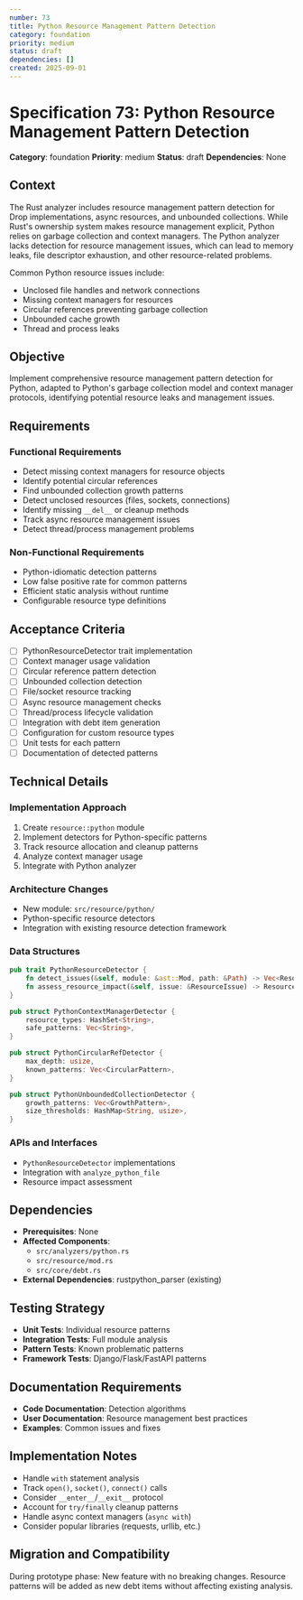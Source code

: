 ```yaml
---
number: 73
title: Python Resource Management Pattern Detection
category: foundation
priority: medium
status: draft
dependencies: []
created: 2025-09-01
---
```


# Specification 73: Python Resource Management Pattern Detection

**Category**: foundation
**Priority**: medium
**Status**: draft
**Dependencies**: None

## Context

The Rust analyzer includes resource management pattern detection for Drop implementations, async resources, and unbounded collections. While Rust's ownership system makes resource management explicit, Python relies on garbage collection and context managers. The Python analyzer lacks detection for resource management issues, which can lead to memory leaks, file descriptor exhaustion, and other resource-related problems.

Common Python resource issues include:
- Unclosed file handles and network connections
- Missing context managers for resources
- Circular references preventing garbage collection
- Unbounded cache growth
- Thread and process leaks

## Objective

Implement comprehensive resource management pattern detection for Python, adapted to Python's garbage collection model and context manager protocols, identifying potential resource leaks and management issues.

## Requirements

### Functional Requirements
- Detect missing context managers for resource objects
- Identify potential circular references
- Find unbounded collection growth patterns
- Detect unclosed resources (files, sockets, connections)
- Identify missing `__del__` or cleanup methods
- Track async resource management issues
- Detect thread/process management problems

### Non-Functional Requirements
- Python-idiomatic detection patterns
- Low false positive rate for common patterns
- Efficient static analysis without runtime
- Configurable resource type definitions

## Acceptance Criteria

- [ ] PythonResourceDetector trait implementation
- [ ] Context manager usage validation
- [ ] Circular reference pattern detection
- [ ] Unbounded collection detection
- [ ] File/socket resource tracking
- [ ] Async resource management checks
- [ ] Thread/process lifecycle validation
- [ ] Integration with debt item generation
- [ ] Configuration for custom resource types
- [ ] Unit tests for each pattern
- [ ] Documentation of detected patterns

## Technical Details

### Implementation Approach
1. Create `resource::python` module
2. Implement detectors for Python-specific patterns
3. Track resource allocation and cleanup patterns
4. Analyze context manager usage
5. Integrate with Python analyzer

### Architecture Changes
- New module: `src/resource/python/`
- Python-specific resource detectors
- Integration with existing resource detection framework

### Data Structures
```rust
pub trait PythonResourceDetector {
    fn detect_issues(&self, module: &ast::Mod, path: &Path) -> Vec<ResourceIssue>;
    fn assess_resource_impact(&self, issue: &ResourceIssue) -> ResourceImpact;
}

pub struct PythonContextManagerDetector {
    resource_types: HashSet<String>,
    safe_patterns: Vec<String>,
}

pub struct PythonCircularRefDetector {
    max_depth: usize,
    known_patterns: Vec<CircularPattern>,
}

pub struct PythonUnboundedCollectionDetector {
    growth_patterns: Vec<GrowthPattern>,
    size_thresholds: HashMap<String, usize>,
}
```

### APIs and Interfaces
- `PythonResourceDetector` implementations
- Integration with `analyze_python_file`
- Resource impact assessment

## Dependencies

- **Prerequisites**: None
- **Affected Components**: 
  - `src/analyzers/python.rs`
  - `src/resource/mod.rs`
  - `src/core/debt.rs`
- **External Dependencies**: rustpython_parser (existing)

## Testing Strategy

- **Unit Tests**: Individual resource patterns
- **Integration Tests**: Full module analysis
- **Pattern Tests**: Known problematic patterns
- **Framework Tests**: Django/Flask/FastAPI patterns

## Documentation Requirements

- **Code Documentation**: Detection algorithms
- **User Documentation**: Resource management best practices
- **Examples**: Common issues and fixes

## Implementation Notes

- Handle `with` statement analysis
- Track `open()`, `socket()`, `connect()` calls
- Consider `__enter__`/`__exit__` protocol
- Account for `try/finally` cleanup patterns
- Handle async context managers (`async with`)
- Consider popular libraries (requests, urllib, etc.)

## Migration and Compatibility

During prototype phase: New feature with no breaking changes. Resource patterns will be added as new debt items without affecting existing analysis.
